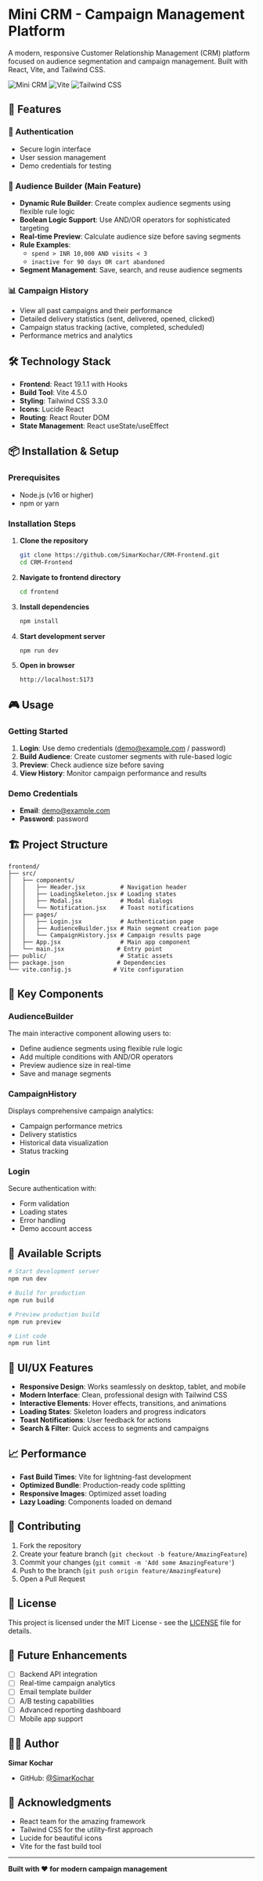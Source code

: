 # Mini CRM - Campaign Management Platform

A modern, responsive Customer Relationship Management (CRM) platform focused on audience segmentation and campaign management. Built with React, Vite, and Tailwind CSS.

![Mini CRM](https://img.shields.io/badge/React-19.1.1-blue.svg)
![Vite](https://img.shields.io/badge/Vite-4.5.0-green.svg)
![Tailwind CSS](https://img.shields.io/badge/Tailwind-3.3.0-blue.svg)

## 🚀 Features

### 🔐 Authentication
- Secure login interface
- User session management
- Demo credentials for testing

### 🎯 Audience Builder (Main Feature)
- **Dynamic Rule Builder**: Create complex audience segments using flexible rule logic
- **Boolean Logic Support**: Use AND/OR operators for sophisticated targeting
- **Real-time Preview**: Calculate audience size before saving segments
- **Rule Examples**: 
  - `spend > INR 10,000 AND visits < 3`
  - `inactive for 90 days OR cart abandoned`
- **Segment Management**: Save, search, and reuse audience segments

### 📊 Campaign History
- View all past campaigns and their performance
- Detailed delivery statistics (sent, delivered, opened, clicked)
- Campaign status tracking (active, completed, scheduled)
- Performance metrics and analytics

## 🛠️ Technology Stack

- **Frontend**: React 19.1.1 with Hooks
- **Build Tool**: Vite 4.5.0
- **Styling**: Tailwind CSS 3.3.0
- **Icons**: Lucide React
- **Routing**: React Router DOM
- **State Management**: React useState/useEffect

## 📦 Installation & Setup

### Prerequisites
- Node.js (v16 or higher)
- npm or yarn

### Installation Steps

1. **Clone the repository**
   ```bash
   git clone https://github.com/SimarKochar/CRM-Frontend.git
   cd CRM-Frontend
   ```

2. **Navigate to frontend directory**
   ```bash
   cd frontend
   ```

3. **Install dependencies**
   ```bash
   npm install
   ```

4. **Start development server**
   ```bash
   npm run dev
   ```

5. **Open in browser**
   ```
   http://localhost:5173
   ```

## 🎮 Usage

### Getting Started
1. **Login**: Use demo credentials (demo@example.com / password)
2. **Build Audience**: Create customer segments with rule-based logic
3. **Preview**: Check audience size before saving
4. **View History**: Monitor campaign performance and results

### Demo Credentials
- **Email**: demo@example.com
- **Password**: password

## 🏗️ Project Structure

```
frontend/
├── src/
│   ├── components/
│   │   ├── Header.jsx          # Navigation header
│   │   ├── LoadingSkeleton.jsx # Loading states
│   │   ├── Modal.jsx           # Modal dialogs
│   │   └── Notification.jsx    # Toast notifications
│   ├── pages/
│   │   ├── Login.jsx           # Authentication page
│   │   ├── AudienceBuilder.jsx # Main segment creation page
│   │   └── CampaignHistory.jsx # Campaign results page
│   ├── App.jsx                 # Main app component
│   └── main.jsx               # Entry point
├── public/                     # Static assets
├── package.json               # Dependencies
└── vite.config.js            # Vite configuration
```

## 🎯 Key Components

### AudienceBuilder
The main interactive component allowing users to:
- Define audience segments using flexible rule logic
- Add multiple conditions with AND/OR operators
- Preview audience size in real-time
- Save and manage segments

### CampaignHistory
Displays comprehensive campaign analytics:
- Campaign performance metrics
- Delivery statistics
- Historical data visualization
- Status tracking

### Login
Secure authentication with:
- Form validation
- Loading states
- Error handling
- Demo account access

## 🚀 Available Scripts

```bash
# Start development server
npm run dev

# Build for production
npm run build

# Preview production build
npm run preview

# Lint code
npm run lint
```

## 🎨 UI/UX Features

- **Responsive Design**: Works seamlessly on desktop, tablet, and mobile
- **Modern Interface**: Clean, professional design with Tailwind CSS
- **Interactive Elements**: Hover effects, transitions, and animations
- **Loading States**: Skeleton loaders and progress indicators
- **Toast Notifications**: User feedback for actions
- **Search & Filter**: Quick access to segments and campaigns

## 📈 Performance

- **Fast Build Times**: Vite for lightning-fast development
- **Optimized Bundle**: Production-ready code splitting
- **Responsive Images**: Optimized asset loading
- **Lazy Loading**: Components loaded on demand

## 🤝 Contributing

1. Fork the repository
2. Create your feature branch (`git checkout -b feature/AmazingFeature`)
3. Commit your changes (`git commit -m 'Add some AmazingFeature'`)
4. Push to the branch (`git push origin feature/AmazingFeature`)
5. Open a Pull Request

## 📝 License

This project is licensed under the MIT License - see the [LICENSE](LICENSE) file for details.

## 🔮 Future Enhancements

- [ ] Backend API integration
- [ ] Real-time campaign analytics
- [ ] Email template builder
- [ ] A/B testing capabilities
- [ ] Advanced reporting dashboard
- [ ] Mobile app support

## 👨‍💻 Author

**Simar Kochar**
- GitHub: [@SimarKochar](https://github.com/SimarKochar)

## 🙏 Acknowledgments

- React team for the amazing framework
- Tailwind CSS for the utility-first approach
- Lucide for beautiful icons
- Vite for the fast build tool

---

**Built with ❤️ for modern campaign management**
